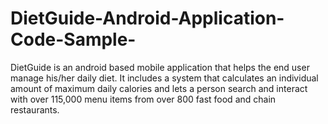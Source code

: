 # DietGuide-Android-Application-Code-Sample-
DietGuide is an android based mobile application that helps the end user manage his/her daily diet. It includes a system that calculates an individual amount of maximum daily calories and lets a person search and interact with over 115,000 menu items from over 800 fast food and chain restaurants. 

